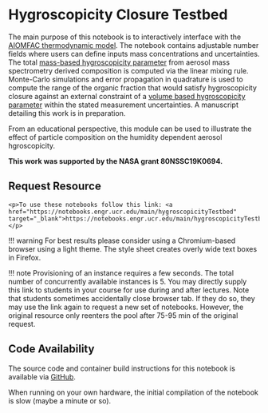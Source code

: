 # Hygroscopicity Closure Testbed

The main purpose of this notebook is to interactively interface with the [AIOMFAC thermodynamic model](http://www.aiomfac.caltech.edu/). The notebook contains adjustable number fields where users can define inputs mass concentrations and uncertainties. The total [mass-based hygroscopicity parameter](https://acp.copernicus.org/articles/13/717/2013/) from aerosol mass spectrometry derived composition is computed via the linear mixing rule. Monte-Carlo simulations and error propagation in quadrature is used to compute the range of the organic fraction that would satisfy hygroscopicity closure against an external constraint of a [volume based hygroscopicity parameter](https://acp.copernicus.org/articles/7/1961/2007/acp-7-1961-2007.html) within the stated measurement uncertainties. A manuscript detailing this work is in preparation. 

From an educational perspective, this module can be used to illustrate the effect of particle composition on the humidity dependent aerosol hgroscopicity.

**This work was supported by the NASA grant 80NSSC19K0694.**

## Request Resource

```@raw html 
<p>To use these notebooks follow this link: <a href="https://notebooks.engr.ucr.edu/main/hygroscopicityTestbed" target="_blank">https://notebooks.engr.ucr.edu/main/hygroscopicityTestbed</a></p> 
```

!!! warning
    For best results please consider using a Chromium-based browser using a light theme. The style sheet creates overly wide text boxes in Firefox.

!!! note
    Provisioning of an instance requires a few seconds. The total number of concurrently available instances is 5. You may directly supply this link to students in your course for use during and after lectures. Note that students sometimes accidentally close browser tab. If they do so, they may use the link again to request a new set of notebooks. However, the original resource only reenters the pool after 75-95 min of the original request.

## Code Availability

The source code and container build instructions for this notebook is available via [GitHub](https://github.com/mdpetters/hygroscopicityClosureTestbed).

When running on your own hardware, the initial compilation of the notebook is slow (maybe a minute or so).  
